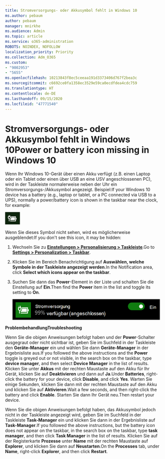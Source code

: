 ```yaml
---
title: Stromversorgungs- oder Akkusymbol fehlt in Windows 10
ms.author: pebaum
author: pebaum
manager: mnirkhe
ms.audience: Admin
ms.topic: article
ms.service: o365-administration
ROBOTS: NOINDEX, NOFOLLOW
localization_priority: Priority
ms.collection: Adm_O365
ms.custom:
- "9002953"
- "5655"
ms.openlocfilehash: 10213843f8ec5ceeaa191d3373406d767f2bea3c
ms.sourcegitcommit: c6692ce0fa1358ec3529e59ca0ecdfdea4cdc759
ms.translationtype: HT
ms.contentlocale: de-DE
ms.lasthandoff: 09/15/2020
ms.locfileid: "47771540"
---
```

# <a name="power-or-battery-icon-missing-in-windows-10"></a><span data-ttu-id="41dc4-102">Stromversorgungs- oder Akkusymbol fehlt in Windows 10</span><span class="sxs-lookup"><span data-stu-id="41dc4-102">Power or battery icon missing in Windows 10</span></span>

<span data-ttu-id="41dc4-103">Wenn Ihr Windows 10-Gerät über einen Akku verfügt (z.B. einen Laptop oder ein Tablet oder einen über USB an eine USV angeschlossenen PC), wird in der Taskleiste normalerweise neben der Uhr ein Stromversorgungs-/Akkusymbol angezeigt. Beispiel:</span><span class="sxs-lookup"><span data-stu-id="41dc4-103">If your Windows 10 device has a battery (e.g., laptop or tablet, or a PC connected via USB to a UPS), normally a power/battery icon is shown in the taskbar near the clock, for example:</span></span>

![Akkusymbol](media/battery-icon.png)

<span data-ttu-id="41dc4-105">Wenn Sie dieses Symbol nicht sehen, wird es möglicherweise ausgeblendet:</span><span class="sxs-lookup"><span data-stu-id="41dc4-105">If you don't see this icon, it may be hidden:</span></span>

1. <span data-ttu-id="41dc4-106">Wechseln Sie zu **[Einstellungen > Personalisierung > Taskleiste](ms-settings:taskbar?activationSource=GetHelp)**.</span><span class="sxs-lookup"><span data-stu-id="41dc4-106">Go to **[Settings > Personalization > Taskbar](ms-settings:taskbar?activationSource=GetHelp)**.</span></span>

2. <span data-ttu-id="41dc4-107">Klicken Sie im Bereich Benachrichtigung auf **Auswählen, welche Symbole in der Taskleiste angezeigt werden**.</span><span class="sxs-lookup"><span data-stu-id="41dc4-107">In the Notification area, click **Select which icons appear on the taskbar**.</span></span>

3. <span data-ttu-id="41dc4-108">Suchen Sie dann das **Power**-Element in der Liste und schalten Sie die Einstellung auf **Ein**.</span><span class="sxs-lookup"><span data-stu-id="41dc4-108">Then find the **Power** item in the list and toggle its setting to **On**.</span></span>

    ![Power-Symbol in der Taskleiste anzeigen](media/power-icon-on.png)

<span data-ttu-id="41dc4-110">**Problembehandlung**</span><span class="sxs-lookup"><span data-stu-id="41dc4-110">**Troubleshooting**</span></span>

<span data-ttu-id="41dc4-111">Wenn Sie die obigen Anweisungen befolgt haben und der **Power**-Schalter ausgegraut oder nicht sichtbar ist, geben Sie im Suchfeld in der Taskleiste den **Geräte-Manager** ein und wählen Sie dann **Geräte-Manager** in der Ergebnisliste aus.</span><span class="sxs-lookup"><span data-stu-id="41dc4-111">If you followed the above instructions and the **Power** toggle is greyed out or not visible, in the search box on the taskbar, type **device manager**, and then select **Device Manager** in the list of results.</span></span> <span data-ttu-id="41dc4-112">Klicken Sie unter **Akkus** mit der rechten Maustaste auf den Akku für Ihr Gerät, klicken Sie auf **Deaktivieren** und dann auf **Ja**.</span><span class="sxs-lookup"><span data-stu-id="41dc4-112">Under **Batteries**, right-click the battery for your device, click **Disable**, and click **Yes**.</span></span> <span data-ttu-id="41dc4-113">Warten Sie einige Sekunden, klicken Sie dann mit der rechten Maustaste auf den Akku und klicken Sie auf **Aktivieren**.</span><span class="sxs-lookup"><span data-stu-id="41dc4-113">Wait a few seconds, and then right-click the battery and click **Enable**.</span></span> <span data-ttu-id="41dc4-114">Starten Sie dann Ihr Gerät neu.</span><span class="sxs-lookup"><span data-stu-id="41dc4-114">Then restart your device.</span></span>

<span data-ttu-id="41dc4-115">Wenn Sie die obigen Anweisungen befolgt haben, das Akkusymbol jedoch nicht in der Taskleiste angezeigt wird, geben Sie im Suchfeld in der Taskleiste **Task-Manager** ein und klicken Sie dann in der Ergebnisliste auf **Task-Manager**.</span><span class="sxs-lookup"><span data-stu-id="41dc4-115">If you followed the above instructions, but the battery icon does not appear on the taskbar, in the search box on the taskbar, type **task manager**, and then click **Task Manager** in the list of results.</span></span> <span data-ttu-id="41dc4-116">Klicken Sie auf der Registerkarte **Prozesse** unter **Name** mit der rechten Maustaste auf **Explorer**, und klicken Sie dann auf **Neustarten**.</span><span class="sxs-lookup"><span data-stu-id="41dc4-116">On the **Processes** tab, under **Name**, right-click **Explorer**, and then click **Restart**.</span></span>

